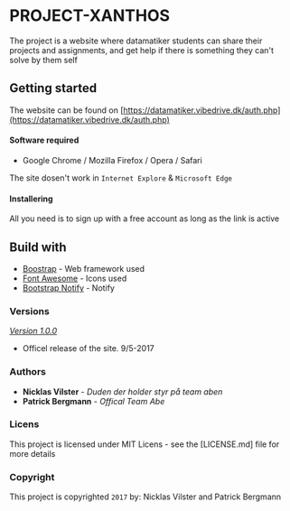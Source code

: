 # PROJECT-XANTHOS
The project is a website where datamatiker students can share their projects and assignments, and get help if there is something they can't solve by them self

## Getting started
The website can be found on [https://datamatiker.vibedrive.dk/auth.php](https://datamatiker.vibedrive.dk/auth.php)

#### Software required
- Google Chrome / Mozilla Firefox / Opera / Safari

The site dosen't work in `Internet Explore` & `Microsoft Edge`

#### Installering
All you need is to sign up with a free account as long as the link is active

## Build with
- [Boostrap](https://bootstrap.com) - Web framework used
- [Font Awesome](http://fontawesome.io) - Icons used
- [Bootstrap Notify](http://bootstrap-notify.remabledesigns.com) - Notify 

### Versions
[*Version 1.0.0*](https://github.com/Molnlyck/PROJECT-XANTHOS/releases/tag/1.0.0)
- Officel release of the site. 9/5-2017

### Authors
- **Nicklas Vilster** - *Duden der holder styr på team aben* 
- **Patrick Bergmann** - *Offical Team Abe*

### Licens
This project is licensed under MIT Licens - see the [LICENSE.md] file for more details

### Copyright
This project is copyrighted `2017` by: Nicklas Vilster and Patrick Bergmann
